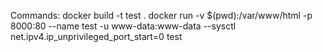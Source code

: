 Commands:
docker build -t test .
docker run -v $(pwd):/var/www/html -p 8000:80 --name test -u www-data:www-data --sysctl net.ipv4.ip_unprivileged_port_start=0 test
